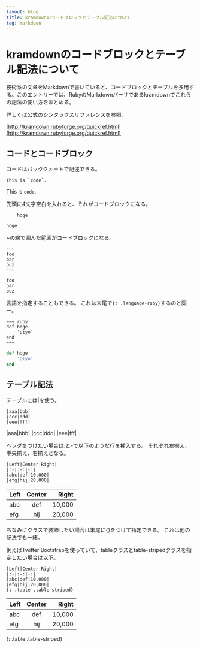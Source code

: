 ```yaml
---
layout: blog
title: kramdownのコードブロックとテーブル記法について
tag: markdown
---
```


# kramdownのコードブロックとテーブル記法について

技術系の文章をMarkdownで書いていると、コードブロックとテーブルを多用する。このエントリーでは、RubyのMarkdownパーサであるkramdownでこれらの記法の使い方をまとめる。

詳しくは公式のシンタックスリファレンスを参照。

[http://kramdown.rubyforge.org/quickref.html](http://kramdown.rubyforge.org/quickref.html)

## コードとコードブロック

コードはバッククオートで記述できる。

    This is `code`.

This is `code`.

先頭に4文字空白を入れると、それがコードブロックになる。

~~~
    hoge
~~~

    hoge

~の線で囲んだ範囲がコードブロックになる。

~~~~~
~~~
foo
bar
buz
~~~
~~~~~

~~~
foo
bar
buz
~~~

言語を指定することもできる。
これは末尾で`{: .language-ruby}`するのと同一。

~~~~~
~~~ ruby
def hoge
	'piyo'
end
~~~
~~~~~

~~~ ruby
def hoge
	'piyo'
end
~~~

## テーブル記法

テーブルには|を使う。

~~~
|aaa|bbb|
|ccc|ddd|
|eee|fff|
~~~

|aaa|bbb|
|ccc|ddd|
|eee|fff|

ヘッダをつけたい場合は:と-で以下のような行を挿入する。
それぞれ左揃え、中央揃え、右揃えとなる。

~~~
|Left|Center|Right|
|:-|:-:|-:|
|abc|def|10,000|
|efg|hij|20,000|
~~~

|Left|Center|Right|
|:-|:-:|-:|
|abc|def|10,000|
|efg|hij|20,000|

ちなみにクラスで装飾したい場合は末尾に{}をつけて指定できる。
これは他の記法でも一緒。

例えばTwitter Bootstrapを使っていて、tableクラスとtable-stripedクラスを指定したい場合は以下。

~~~
|Left|Center|Right|
|:-|:-:|-:|
|abc|def|10,000|
|efg|hij|20,000|
{: .table .table-striped}
~~~

|Left|Center|Right|
|:-|:-:|-:|
|abc|def|10,000|
|efg|hij|20,000|
{: .table .table-striped}
